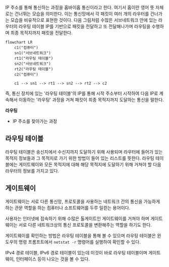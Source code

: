 IP 주소를 통해 통신하는 과정을 홉바이홉 통신이라고 한다. 여기서 홉이란 영어 뜻 자체로는 건너뛰는 모습을 의미한다. 이는 통신망에서 각 패킷이 여러 개의 라우터를 건너가는 모습을 비유적으로 표현한 것이다. 다음 그림처럼 수많은 서브네트워크 안에 있는 라우터의 라우팅 테이블 IP를 기반으로 패킷을 전달하고 또 전달해나가며 라우팅을 수행하며 최종 목적지까지 패킷을 전달한다.

```mermaid
flowchart LR
	c1("컴퓨터")
	sn1("서브네트워크")
	rt1("라우팅 테이블")
	sn2("서브네트워크")
	rt2("라우팅 테이블")
	c2("컴퓨터")

	c1 --> sn1 --> rt1 --> sn2 --> rt2 --> c2
```

즉, 통신 장치에 있는 '라우팅 테이블'의 IP를 통해 시작 주소부터 시작하여 다음 IP로 계속해서 이동하는 '라우팅' 과정을 거쳐 패킷이 최종 목적지까지 도달하는 통신을 말한다.

**라우팅**
- IP 주소를 찾아가는 과정

## 라우팅 테이블
라우팅 테이블은 송신지에서 수신지까지 도달하기 위해 사용되며 라우터에 들어가 있는 목적지 정보들과 그 목적지로 가기 위한 방법이 들어 있는 리스트를 뜻한다. 라우팅 테이블에는 게이트웨이와 모든 목적지에 대해 해당 목적지에 도달하기 위해 거쳐야 할 다음 라우터의 정보를 가지고 있다. 

## 게이트웨이
게이트웨이는 서로 다른 통신망, 프로토콜을 사용하는 네트워크 간의 통신을 가능하게 하는 관문 역할을 하는 컴퓨터나 소프트웨어를 두루 일컫는 용어이다.

사용자는 인터넷에 접속하기 위해 수많은 톨게이트인 게이트웨이를 거쳐야 하며 게이트웨이는 서로 다른 네트워크상의 통신 프로토콜을 변환해주는 역할을 하기도 한다.

게이트웨이를 확인하는 방법은 라우팅 테이블을 통해 볼 수 있으며 라우팅 테이블은 윈도우의 명령 프롬프트에서 `netstat -r` 명령어를 실행하여 확인할 수 있다.

IPv4 경로 테이블, IPv6 경로 테이블이 있는데 이것이 바로 라우팅 테이블이며 게이트웨이, 인터페이스 등이 나오는 것을 볼 수 있다.